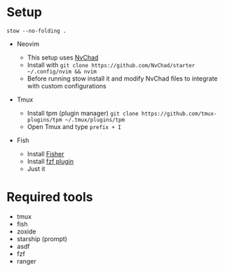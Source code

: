 # Setup

```
stow --no-folding .
```

* Neovim
    * This setup uses [ NvChad ](https://nvchad.com/)
    * Install with `git clone https://github.com/NvChad/starter ~/.config/nvim && nvim`
    * Before running stow install it and modify NvChad files to integrate with custom configurations

* Tmux 
    * Install tpm (plugin manager)  `git clone https://github.com/tmux-plugins/tpm ~/.tmux/plugins/tpm`
    * Open Tmux and type `prefix + I`

* Fish
    * Install [Fisher](https://github.com/jorgebucaran/fisher)
    * Install [fzf plugin](https://github.com/PatrickF1/fzf.fish)
    * Just it

# Required tools
- tmux
- fish
- zoxide
- starship (prompt)
- asdf
- fzf
- ranger

